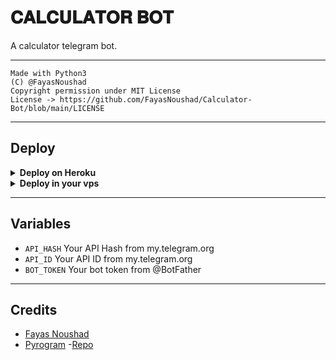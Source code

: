 # 𝐂𝐀𝐋𝐂𝐔𝐋𝐀𝐓𝐎𝐑 𝐁𝐎𝐓

A calculator telegram bot.

---

```
Made with Python3
(C) @FayasNoushad
Copyright permission under MIT License
License -> https://github.com/FayasNoushad/Calculator-Bot/blob/main/LICENSE
```

---

## Deploy 

<details>
  <summary><b>Deploy on Heroku</b></summary>
<br>

<p align="left">
  <a href="https://heroku.com/deploy?template=kasunthamadushanka/CALCULATOR-BOT/tree/main">
     <img height="30px" src="https://img.shields.io/badge/Deploy%20To%20Heroku-blueviolet?style=for-the-badge&logo=heroku">
  </a>
</p>

</details>

<details>
  <summary><b>Deploy in your vps</b></summary>
<br>

```sh
git clone https://github.com/FayasNoushad/Calculator-Bot/tree/main
cd Calculator-Bot
pip3 install -r requirements.txt
# <Create Variables appropriately>
python3 main.py
```

</details>

---

## Variables

- `API_HASH` Your API Hash from my.telegram.org
- `API_ID` Your API ID from my.telegram.org
- `BOT_TOKEN` Your bot token from @BotFather

---

## Credits

- [Fayas Noushad](https://github.com/FayasNoushad)
- [Pyrogram](https://github.com/pyrogram/pyrogram)
 -[Repo](https://github.com/FayasNoushad/Calculator-Bot)
